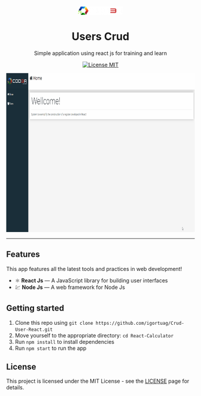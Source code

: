 
<h1 align="center">
<br>
  <img src="./frontend/src/assets/imgs/logo.png" alt="CALCULATOR REACT JS" width="120">
<br>
<br>
Users Crud
</h1>

<p align="center">Simple application using react js for training and learn</p>

<p align="center">
  <a href="https://opensource.org/licenses/MIT">
    <img src="https://img.shields.io/badge/License-MIT-blue.svg" alt="License MIT">
  </a>
</p>

[//]: # (Add your gifs/images here:)
<div>
  <p align="center">
  <img src="./gif/demo.gif" alt="demo" height="425">
   </p>
</div>

<hr />

## Features
[//]: # (Add the features of your project here:)
This app features all the latest tools and practices in web development!

- ⚛️ **React Js** — A JavaScript library for building user interfaces
- 💹 **Node Js** — A web framework for Node Js

## Getting started

1. Clone this repo using `git clone https://github.com/igortuag/Crud-User-React.git`
2. Move yourself to the appropriate directory: `cd React-Calculator`<br />
3. Run `npm install` to install dependencies<br />
4. Run `npm start` to run the app


## License

This project is licensed under the MIT License - see the [LICENSE](https://opensource.org/licenses/MIT) page for details.
